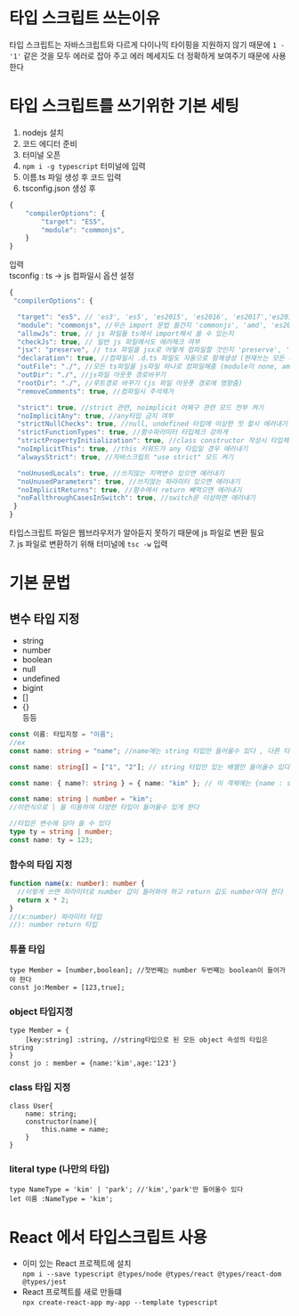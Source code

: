 # 타입 스크립트 쓰는이유

타입 스크립트는 자바스크립트와 다르게 다이나믹 타이핑을 지원하지 않기 때문에 `1 - '1'` 같은 것을 모두 에러로 잡아 주고 에러 메세지도 더 정확하게 보여주기 때문에 사용한다

# 타입 스크립트를 쓰기위한 기본 세팅

1. nodejs 설치
2. 코드 에디터 준비
3. 터미널 오픈
4. `npm i -g typescript` 터미널에 입력
5. 이름.ts 파일 생성 후 코드 입력
6. tsconfig.json 생성 후

```js
{
    "compilerOptions": {
        "target": "ES5",
        "module": "commonjs",
    }
}
```

입력  
tsconfig : ts -> js 컴파일시 옵션 설정
```ts   
{
 "compilerOptions": {

  "target": "es5", // 'es3', 'es5', 'es2015', 'es2016', 'es2017','es2018', 'esnext' 가능
  "module": "commonjs", //무슨 import 문법 쓸건지 'commonjs', 'amd', 'es2015', 'esnext'
  "allowJs": true, // js 파일들 ts에서 import해서 쓸 수 있는지 
  "checkJs": true, // 일반 js 파일에서도 에러체크 여부 
  "jsx": "preserve", // tsx 파일을 jsx로 어떻게 컴파일할 것인지 'preserve', 'react-native', 'react'
  "declaration": true, //컴파일시 .d.ts 파일도 자동으로 함께생성 (현재쓰는 모든 타입이 정의된 파일)
  "outFile": "./", //모든 ts파일을 js파일 하나로 컴파일해줌 (module이 none, amd, system일 때만 가능)
  "outDir": "./", //js파일 아웃풋 경로바꾸기
  "rootDir": "./", //루트경로 바꾸기 (js 파일 아웃풋 경로에 영향줌)
  "removeComments": true, //컴파일시 주석제거 

  "strict": true, //strict 관련, noimplicit 어쩌구 관련 모드 전부 켜기
  "noImplicitAny": true, //any타입 금지 여부
  "strictNullChecks": true, //null, undefined 타입에 이상한 짓 할시 에러내기 
  "strictFunctionTypes": true, //함수파라미터 타입체크 강하게 
  "strictPropertyInitialization": true, //class constructor 작성시 타입체크 강하게
  "noImplicitThis": true, //this 키워드가 any 타입일 경우 에러내기
  "alwaysStrict": true, //자바스크립트 "use strict" 모드 켜기

  "noUnusedLocals": true, //쓰지않는 지역변수 있으면 에러내기
  "noUnusedParameters": true, //쓰지않는 파라미터 있으면 에러내기
  "noImplicitReturns": true, //함수에서 return 빼먹으면 에러내기 
  "noFallthroughCasesInSwitch": true, //switch문 이상하면 에러내기 
 }
}
```
타입스크립트 파일은 웹브라우저가 알아듣지 못하기 때문에 js 파일로 변환 필요  
7. js 파일로 변환하기 위해 터미널에 `tsc -w` 입력

# 기본 문법

## 변수 타입 지정

- string
- number
- boolean
- null
- undefined
- bigint
- []
- {}  
  등등

```ts
const 이름: 타입지정 = "이름";
//ex
const name: string = "name"; //name에는 string 타입만 들어올수 있다 , 다른 타입들어가면 에러

const name: string[] = ["1", "2"]; // string 타입만 있는 배열만 들어올수 있다

const name: { name?: string } = { name: "kim" }; // 이 객체에는 {name : string} 인 것만 들어올수 있다 , name에 ?를 붙여 옵션이라는것을 표현

const name: string | number = "kim";
//이런식으로 | 을 이용하여 다양한 타입이 들어올수 있게 한다

//타입은 변수에 담아 쓸 수 있다
type ty = string | number;
const name: ty = 123;
```

### 함수의 타입 지정

```ts
function name(x: number): number {
  //이렇게 쓰면 파라미터로 number 갑이 들어와야 하고 return 값도 number여야 한다
  return x * 2;
}
//(x:number) 파라미터 타입
//): number return 타입
```

### 튜플 타입

```TS
type Member = [number,boolean]; //첫번째는 number 두번째는 boolean이 들어가야 한다
const jo:Member = [123,true];
```

### object 타입지정

```TS
type Member = {
    [key:string] :string, //string타입으로 된 모든 object 속성의 타입은 string
}
const jo : member = {name:'kim',age:'123'}
```

### class 타입 지정

```TS
class User{
    name: string;
    constructor(name){
        this.name = name;
    }
}
```

### literal type (나만의 타입)

```TS
type NameType = 'kim' | 'park'; //'kim','park'만 들어올수 있다
let 이름 :NameType = 'kim';
```

# React 에서 타입스크립트 사용

- 이미 있는 React 프로젝트에 설치  
  `npm i --save typescript @types/node @types/react @types/react-dom @types/jest`
- React 프로젝트를 새로 만들떄  
  `npx create-react-app my-app --template typescript`
